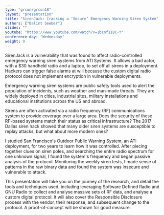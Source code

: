 ```yaml
---
type: "grcon/grcon18"
layout: "presentation"
title: "SirenJack: Cracking a ‘Secure’ Emergency Warning Siren System"
authors: ["Balint Seeber"]
slides: ""
youtube: "https://www.youtube.com/watch?v=1bznf118C-Y"
conference-day: "Wednesday"
weight: 9
---
```

SirenJack is a vulnerability that was found to affect radio-controlled emergency warning siren systems from ATI Systems. It allows a bad actor, with a $30 handheld radio and a laptop, to set off all sirens in a deployment. Hackers can trigger false alarms at will because the custom digital radio protocol does not implement encryption in vulnerable deployments.

Emergency warning siren systems are public safety tools used to alert the population of incidents, such as weather and man-made threats. They are widely deployed in cities, industrial sites, military installations and educational institutions across the US and abroad.

Sirens are often activated via a radio frequency (RF) communications system to provide coverage over a large area. Does the security of these RF-based systems match their status as critical infrastructure? The 2017 Dallas siren hack showed that many older siren systems are susceptible to replay attacks, but what about more modern ones?

I studied San Francisco's Outdoor Public Warning System, an ATI deployment, for two years to learn how it was controlled. After piecing together clues on siren poles, and searching the entire radio spectrum for one unknown signal, I found the system's frequency and began passive analysis of the protocol. Monitoring the weekly siren tests, I made sense of patterns in the raw binary data and found the system was insecure and vulnerable to attack.

This presentation will take you on the journey of the research, and detail the tools and techniques used, including leveraging Software Defined Radio and GNU Radio to collect and analyse massive sets of RF data, and analyse a custom digital protocol. It will also cover the Responsible Disclosure process with the vendor, their response, and subsequent change to the protocol. A proof-of-concept will be shown for good measure.
